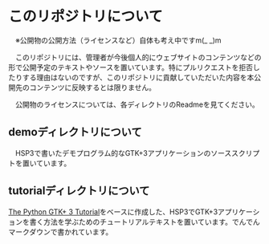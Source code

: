 # このリポジトリについて

　※公開物の公開方法（ライセンスなど）自体も考え中ですm(_ _)m

　このリポジトリには、管理者が今後個人的にウェブサイトのコンテンツなどの形で公開予定のテキストやソースを置いています。特にプルリクエストを拒否したりする理由はないのですが、このリポジトリに貢献していただいた内容を本公開先のコンテンツに反映するとは限りません。

　公開物のライセンスについては、各ディレクトリのReadmeを見てください。

## demoディレクトリについて

　HSP3で書いたデモプログラム的なGTK+3アプリケーションのソーススクリプトを置いています。

## tutorialディレクトリについて

[The Python GTK+ 3 Tutorial](http://python-gtk-3-tutorial.readthedocs.org/en/latest/index.html)をベースに作成した、HSP3でGTK+3アプリケーションを書く方法を学ぶためのチュートリアルテキストを置いています。でんでんマークダウンで書かれています。
